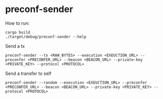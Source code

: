 # preconf-sender

How to run:
```
cargo build
./target/debug/preconf-sender --help
```

Send a tx
```
preconf-sender --tx <RAW_BYTES> --execution <EXEUCTION_URL> --preconfer <PRECONFER_URL> --beacon <BEACON_URL> --private-key <PRIVATE_KEY> --protocol <PROTOCOL>
```

Send a transfer to self
```
preconf-sender --random --execution <EXEUCTION_URL> --preconfer <PRECONFER_URL> --beacon <BEACON_URL> --private-key <PRIVATE_KEY> --protocol <PROTOCOL>
```